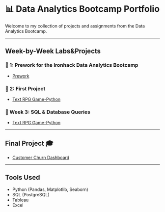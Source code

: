 # 📊 Data Analytics Bootcamp Portfolio

Welcome to my collection of projects and assignments from the Data Analytics Bootcamp.

---

## Week-by-Week Labs&Projects

### 📁 1: Prework for the Ironhack Data Analytics Bootcamp
- [Prework](https://github.com/Guilhermertp/data-prework)

### 📁 2: First Project
- [Text RPG Game-Python](https://github.com/Guilhermertp/Text_RPG_Game/)

### 📁 Week 3: SQL & Database Queries
- [Text RPG Game-Python](https://github.com/your-username/sql-project-week3)

---

## Final Project 🎓
- [Customer Churn Dashboard](https://github.com/your-username/final-project-churn-dashboard)

---

## Tools Used
- Python (Pandas, Matplotlib, Seaborn)
- SQL (PostgreSQL)
- Tableau
- Excel
